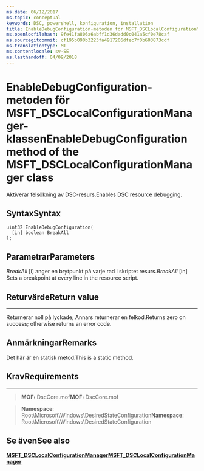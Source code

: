 ```yaml
---
ms.date: 06/12/2017
ms.topic: conceptual
keywords: DSC, powershell, konfiguration, installation
title: EnableDebugConfiguration-metoden för MSFT_DSCLocalConfigurationManager-klassen
ms.openlocfilehash: 9fe41fa806a6abff1d36dadd0c041a5cf0e78caf
ms.sourcegitcommit: cf195b090b3223fa4917206dfec7f0b603873cdf
ms.translationtype: MT
ms.contentlocale: sv-SE
ms.lasthandoff: 04/09/2018
---
```

# <a name="enabledebugconfiguration-method-of-the-msftdsclocalconfigurationmanager-class"></a><span data-ttu-id="093c0-103">EnableDebugConfiguration-metoden för MSFT_DSCLocalConfigurationManager-klassen</span><span class="sxs-lookup"><span data-stu-id="093c0-103">EnableDebugConfiguration method of the MSFT_DSCLocalConfigurationManager class</span></span>

<span data-ttu-id="093c0-104">Aktiverar felsökning av DSC-resurs.</span><span class="sxs-lookup"><span data-stu-id="093c0-104">Enables DSC resource debugging.</span></span>

<a name="syntax"></a><span data-ttu-id="093c0-105">Syntax</span><span class="sxs-lookup"><span data-stu-id="093c0-105">Syntax</span></span>
------

```mof
uint32 EnableDebugConfiguration(
  [in] boolean BreakAll
);
```

<a name="parameters"></a><span data-ttu-id="093c0-106">Parametrar</span><span class="sxs-lookup"><span data-stu-id="093c0-106">Parameters</span></span>
----------

<span data-ttu-id="093c0-107">*BreakAll* \[i\] anger en brytpunkt på varje rad i skriptet resurs.</span><span class="sxs-lookup"><span data-stu-id="093c0-107">*BreakAll* \[in\] Sets a breakpoint at every line in the resource script.</span></span>

## <a name="return-value"></a><span data-ttu-id="093c0-108">Returvärde</span><span class="sxs-lookup"><span data-stu-id="093c0-108">Return value</span></span>
------------

<span data-ttu-id="093c0-109">Returnerar noll på lyckade; Annars returnerar en felkod.</span><span class="sxs-lookup"><span data-stu-id="093c0-109">Returns zero on success; otherwise returns an error code.</span></span>

## <a name="remarks"></a><span data-ttu-id="093c0-110">Anmärkningar</span><span class="sxs-lookup"><span data-stu-id="093c0-110">Remarks</span></span>

<span data-ttu-id="093c0-111">Det här är en statisk metod.</span><span class="sxs-lookup"><span data-stu-id="093c0-111">This is a static method.</span></span>

## <a name="requirements"></a><span data-ttu-id="093c0-112">Krav</span><span class="sxs-lookup"><span data-stu-id="093c0-112">Requirements</span></span>
------------
><span data-ttu-id="093c0-113">**MOF:** DscCore.mof</span><span class="sxs-lookup"><span data-stu-id="093c0-113">**MOF:** DscCore.mof</span></span>

><span data-ttu-id="093c0-114">**Namespace**: Root\Microsoft\Windows\DesiredStateConfiguration</span><span class="sxs-lookup"><span data-stu-id="093c0-114">**Namespace**: Root\Microsoft\Windows\DesiredStateConfiguration</span></span>


## <a name="see-also"></a><span data-ttu-id="093c0-115">Se även</span><span class="sxs-lookup"><span data-stu-id="093c0-115">See also</span></span>


[<span data-ttu-id="093c0-116">**MSFT_DSCLocalConfigurationManager**</span><span class="sxs-lookup"><span data-stu-id="093c0-116">**MSFT_DSCLocalConfigurationManager**</span></span>](msft-dsclocalconfigurationmanager.md)